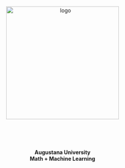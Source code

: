 <br>

<p align="center">
  <a href="https://github.com/Augie-ML">
    <img alt="logo" src="https://user-images.githubusercontent.com/19341857/219256255-69433d4a-abd4-4241-9dd2-03cc77a5a8e8.svg" width="300">
  </a>
</p>

<br>
<br>
<br>

<p align="center">
  <b>
  Augustana University<br>
  Math + Machine Learning
  </b>
</p>

<br>
<br>
